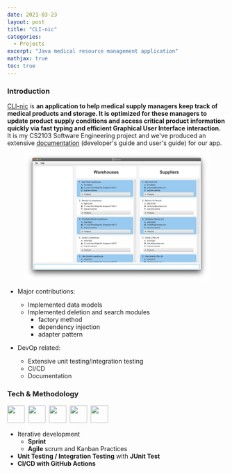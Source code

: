 ```yaml
---
date: 2021-03-23
layout: post
title: "CLI-nic"
categories:
  - Projects
excerpt: "Java medical resource management application"
mathjax: true
toc: true
---
```


### **Introduction**
[CLI-nic](https://github.com/AY2021S1-CS2103-W14-4/tp) is **an application to help medical supply managers keep track of medical products and storage. It is optimized for these managers to update product supply conditions and access critical product information quickly via fast typing and efficient Graphical User Interface interaction.** It is my CS2103 Software Engineering project and we've produced an extensive [documentation](https://ay2021s1-cs2103-w14-4.github.io/tp/) (developer\'s guide and user\'s guide) for our app.

<figure align="center">
    <img src="/../../images/Projects/CLI-nic.png" width="500px">
</figure>

- Major contributions: 
    - Implemented data models 
    - Implemented deletion and search modules 
        - factory method
        - dependency injection
        - adapter pattern
    
- DevOp related:
    - Extensive unit testing/integration testing
    - CI/CD
    - Documentation

### **Tech & Methodology**
<div>
    <img src="https://cdn.jsdelivr.net/gh/devicons/devicon/icons/java/java-original.svg"  width="40" height="40"/>&nbsp;
    <img src="https://cdn.jsdelivr.net/gh/devicons/devicon/icons/gradle/gradle-plain.svg" width="40" height="40"/>&nbsp;
    <img src="https://cdn.jsdelivr.net/gh/devicons/devicon/icons/bash/bash-plain.svg"  width="40" height="40"/>&nbsp;
    <img src="https://cdn.jsdelivr.net/gh/devicons/devicon/icons/github/github-original.svg" width="40" height="40"/>&nbsp;
    <img src="https://cdn.jsdelivr.net/gh/devicons/devicon/icons/codecov/codecov-plain.svg" width="40" height="40"/>&nbsp;
</div>

- Iterative development
    - **Sprint**
    - **Agile** scrum and Kanban Practices
- **Unit Testing / Integration Testing** with **JUnit Test** 
- **CI/CD with GitHub Actions**